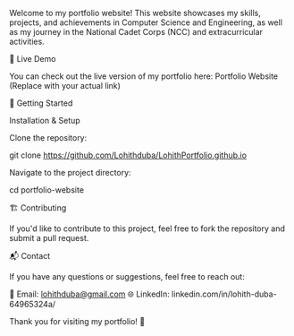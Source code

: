 Welcome to my portfolio website! This website showcases my skills, projects, and achievements in Computer Science and Engineering, as well as my journey in the National Cadet Corps (NCC) and extracurricular activities.

🚀 Live Demo

You can check out the live version of my portfolio here: Portfolio Website (Replace with your actual link)


🚀 Getting Started


Installation & Setup

Clone the repository:

git clone https://github.com/Lohithduba/LohithPortfolio.github.io

Navigate to the project directory:

cd portfolio-website


🏗️ Contributing

If you'd like to contribute to this project, feel free to fork the repository and submit a pull request.


📬 Contact

If you have any questions or suggestions, feel free to reach out:

📧 Email: lohithduba@gmail.com
🌐 LinkedIn: linkedin.com/in/lohith-duba-64965324a/


Thank you for visiting my portfolio! 🚀
